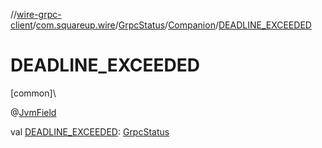 //[wire-grpc-client](../../../../index.md)/[com.squareup.wire](../../index.md)/[GrpcStatus](../index.md)/[Companion](index.md)/[DEADLINE_EXCEEDED](-d-e-a-d-l-i-n-e_-e-x-c-e-e-d-e-d.md)

# DEADLINE_EXCEEDED

[common]\

@[JvmField](https://kotlinlang.org/api/latest/jvm/stdlib/kotlin.jvm/-jvm-field/index.html)

val [DEADLINE_EXCEEDED](-d-e-a-d-l-i-n-e_-e-x-c-e-e-d-e-d.md): [GrpcStatus](../index.md)
